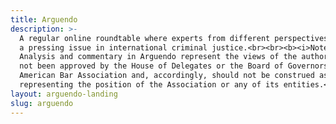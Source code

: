 ```yaml
---
title: Arguendo
description: >-
  A regular online roundtable where experts from different perspectives discuss
  a pressing issue in international criminal justice.<br><br><b><i>Note:
  Analysis and commentary in Arguendo represent the views of the authors. It has
  not been approved by the House of Delegates or the Board of Governors of the
  American Bar Association and, accordingly, should not be construed as
  representing the position of the Association or any of its entities.<i><b>
layout: arguendo-landing
slug: arguendo
---
```


